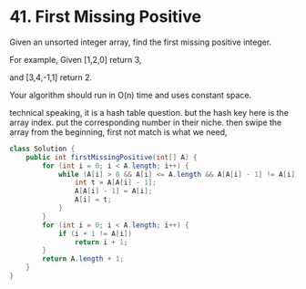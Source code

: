 # 41. First Missing Positive 

Given an unsorted integer array, find the first missing positive integer.

For example,
Given [1,2,0] return 3,

and [3,4,-1,1] return 2.

Your algorithm should run in O(n) time and uses constant space.

technical speaking, it is a hash table question. but the hash key here is the array index. put the corresponding number in their niche. then swipe the array from the beginning, first not match is what we need, 

```java
class Solution {
    public int firstMissingPositive(int[] A) {
        for (int i = 0; i < A.length; i++) {
            while (A[i] > 0 && A[i] <= A.length && A[A[i] - 1] != A[i]) {
                int t = A[A[i] - 1];
                A[A[i] - 1] = A[i];
                A[i] = t;
            }
        }
        for (int i = 0; i < A.length; i++) {
            if (i + 1 != A[i])
                return i + 1;
        }
        return A.length + 1;
    }
}
```
